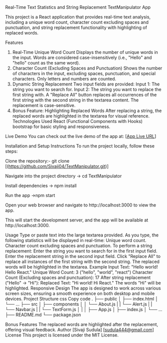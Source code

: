 Real-Time Text Statistics and String Replacement TextManipulator App

This project is a React application that provides real-time text analysis, including a unique word count, character count excluding spaces and punctuation, and string replacement functionality with highlighting of replaced words.

Features
1. Real-Time Unique Word Count
Displays the number of unique words in the input.
Words are considered case-insensitively (i.e., "Hello" and "hello" count as the same word).
2. Character Count (Excluding Spaces and Punctuation)
Shows the number of characters in the input, excluding spaces, punctuation, and special characters.
Only letters and numbers are counted.
3. Dynamic String Replacement
Two input fields are provided:
Input 1: The string you want to search for.
Input 2: The string you want to replace the first string with.
A "Replace All" button replaces all occurrences of the first string with the second string in the textarea content.
The replacement is case-sensitive.
4. Bonus Feature: Highlighting Replaced Words
After replacing a string, the replaced words are highlighted in the textarea for visual reference.
Technologies Used
React (Functional Components with Hooks)
bootstrap for basic styling and responsiveness.

Live Demo
You can check out the live demo of the app at: [[App Live URL](https://rococo-cannoli-44585b.netlify.app/)]

Installation and Setup Instructions
To run the project locally, follow these steps:

Clone the repository:-
git clone [(https://github.com/Sivaji04/TextManipulator.git)]

Navigate into the project directory
-> cd TextManipulator

Install dependencies
-> npm install

Run the app
->npm start

Open your web browser and navigate to http://localhost:3000 to view the app.

This will start the development server, and the app will be available at http://localhost:3000.

Usage
Type or paste text into the large textarea provided.
As you type, the following statistics will be displayed in real-time:
Unique word count.
Character count excluding spaces and punctuation.
To perform a string replacement:
Enter the string you want to search for in the first input field.
Enter the replacement string in the second input field.
Click "Replace All" to replace all instances of the first string with the second string.
The replaced words will be highlighted in the textarea.
Example
Input Text: "Hello world! Hello React."
Unique Word Count: 3 ("hello", "world", "react")
Character Count (Excluding spaces and punctuation): 17
After string replacement ("Hello" → "Hi"):
Replaced Text: "Hi world! Hi React."
The words "Hi" will be highlighted.
Responsive Design
The app is designed to work across various screen sizes, ensuring a smooth experience on both desktop and mobile devices.
Project Structure
css
Copy code
.
├── public
│   ├── index.html
│   └── ...
├── src
│   ├── components
│   │   └── About.js
|   |   └── Alert.js
|   |   └── Navbar.js
|   |   └── TextForm.js
│   |
│   ├── App.js
│   ├── index.js
│   └── ...
├── README.md
└── package.json

Bonus Features
The replaced words are highlighted after the replacement, offering visual feedback.
Author
[Sivaji Sudula]
[sudula444@gmail.com]
License
This project is licensed under the MIT License.

